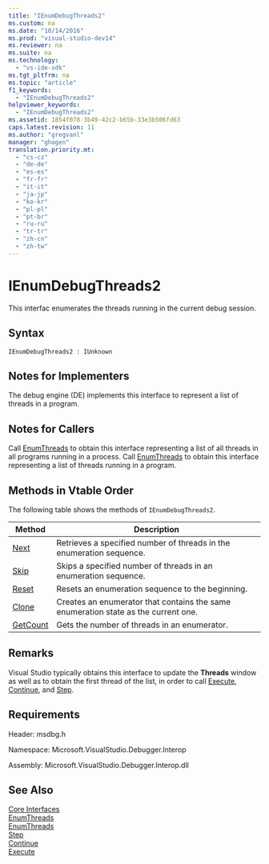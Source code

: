 ```yaml
---
title: "IEnumDebugThreads2"
ms.custom: na
ms.date: "10/14/2016"
ms.prod: "visual-studio-dev14"
ms.reviewer: na
ms.suite: na
ms.technology: 
  - "vs-ide-sdk"
ms.tgt_pltfrm: na
ms.topic: "article"
f1_keywords: 
  - "IEnumDebugThreads2"
helpviewer_keywords: 
  - "IEnumDebugThreads2"
ms.assetid: 1854f078-3b49-42c2-b65b-33e3b506fd63
caps.latest.revision: 11
ms.author: "gregvanl"
manager: "ghogen"
translation.priority.mt: 
  - "cs-cz"
  - "de-de"
  - "es-es"
  - "fr-fr"
  - "it-it"
  - "ja-jp"
  - "ko-kr"
  - "pl-pl"
  - "pt-br"
  - "ru-ru"
  - "tr-tr"
  - "zh-cn"
  - "zh-tw"
---
```

# IEnumDebugThreads2
This interfac enumerates the threads running in the current debug session.  
  
## Syntax  
  
```  
IEnumDebugThreads2 : IUnknown  
```  
  
## Notes for Implementers  
 The debug engine (DE) implements this interface to represent a list of threads in a program.  
  
## Notes for Callers  
 Call [EnumThreads](../extensibility/idebugprocess2--enumthreads.md) to obtain this interface representing a list of all threads in all programs running in a process. Call [EnumThreads](../extensibility/idebugprogram2--enumthreads.md) to obtain this interface representing a list of threads running in a program.  
  
## Methods in Vtable Order  
 The following table shows the methods of `IEnumDebugThreads2`.  
  
|Method|Description|  
|------------|-----------------|  
|[Next](../extensibility/ienumdebugthreads2--next.md)|Retrieves a specified number of threads in the enumeration sequence.|  
|[Skip](../extensibility/ienumdebugthreads2--skip.md)|Skips a specified number of threads in an enumeration sequence.|  
|[Reset](../extensibility/ienumdebugthreads2--reset.md)|Resets an enumeration sequence to the beginning.|  
|[Clone](../extensibility/ienumdebugthreads2--clone.md)|Creates an enumerator that contains the same enumeration state as the current one.|  
|[GetCount](../extensibility/ienumdebugthreads2--getcount.md)|Gets the number of threads in an enumerator.|  
  
## Remarks  
 Visual Studio typically obtains this interface to update the **Threads** window as well as to obtain the first thread of the list, in order to call [Execute](../extensibility/idebugprocess3--execute.md), [Continue](../extensibility/idebugprocess3--continue.md), and [Step](../extensibility/idebugprocess3--step.md).  
  
## Requirements  
 Header: msdbg.h  
  
 Namespace: Microsoft.VisualStudio.Debugger.Interop  
  
 Assembly: Microsoft.VisualStudio.Debugger.Interop.dll  
  
## See Also  
 [Core Interfaces](../extensibility/core-interfaces.md)   
 [EnumThreads](../extensibility/idebugprocess2--enumthreads.md)   
 [EnumThreads](../extensibility/idebugprogram2--enumthreads.md)   
 [Step](../extensibility/idebugprocess3--step.md)   
 [Continue](../extensibility/idebugprocess3--continue.md)   
 [Execute](../extensibility/idebugprocess3--execute.md)